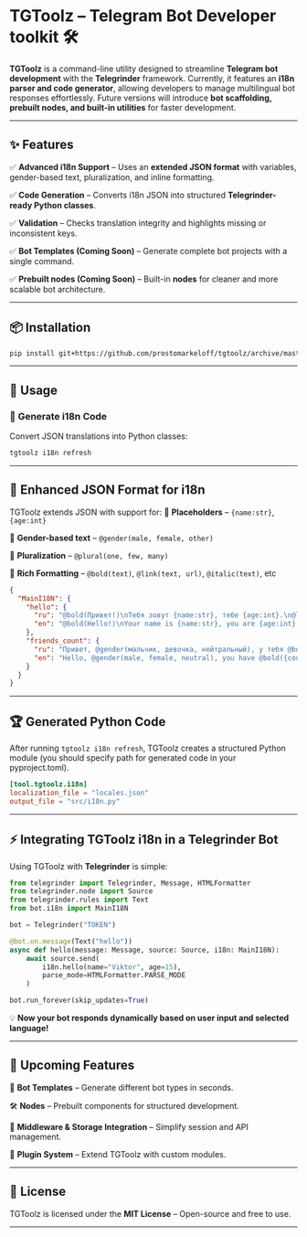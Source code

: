 # **TGToolz – Telegram Bot Developer toolkit 🛠️**

**TGToolz** is a command-line utility designed to streamline **Telegram bot development** with the **Telegrinder** framework. Currently, it features an **i18n parser and code generator**, allowing developers to manage multilingual bot responses effortlessly. Future versions will introduce **bot scaffolding, prebuilt nodes, and built-in utilities** for faster development.

---

## ✨ **Features**

✅ **Advanced i18n Support** – Uses an **extended JSON format** with variables, gender-based text, pluralization, and inline formatting.


✅ **Code Generation** – Converts i18n JSON into structured **Telegrinder-ready Python classes**.


✅ **Validation** – Checks translation integrity and highlights missing or inconsistent keys.


✅ **Bot Templates (Coming Soon)** – Generate complete bot projects with a single command.


✅ **Prebuilt nodes (Coming Soon)** – Built-in **nodes** for cleaner and more scalable bot architecture.

---

## 📦 **Installation**

```sh
pip install git+https://github.com/prostomarkeloff/tgtoolz/archive/master.zip
```

---

## 🚀 **Usage**

### 🔧 **Generate i18n Code**

Convert JSON translations into Python classes:
```sh
tgtoolz i18n refresh
```
---

## 📜 **Enhanced JSON Format for i18n**

TGToolz extends JSON with support for:
🔹 **Placeholders** – `{name:str}`, `{age:int}`


🔹 **Gender-based text** – `@gender(male, female, other)`


🔹 **Pluralization** – `@plural(one, few, many)`


🔹 **Rich Formatting** – `@bold(text)`, `@link(text, url)`, `@italic(text)`, etc

```json
{
  "MainI18N": {
    "hello": {
      "ru": "@bold(Привет!)\nТебя зовут {name:str}, тебе {age:int}.\n@link(Мои ресурсы, http://telegram.com).",
      "en": "@bold(Hello!)\nYour name is {name:str}, you are {age:int}.\n@link(My resources, http://telegram.com)"
    },
    "friends_count": {
      "ru": "Привет, @gender(мальчик, девочка, нейтральный), у тебя @bold({count:int}) @plural(друг, друга, друзей).",
      "en": "Hello, @gender(male, female, neutral), you have @bold({count:int}) @plural(friend, friends)."
    }
  }
}
```

---

## 🏆 **Generated Python Code**

After running `tgtoolz i18n refresh`, TGToolz creates a structured Python module (you should specify path for generated code in your pyproject.toml).

```toml
[tool.tgtoolz.i18n]
localization_file = "locales.json"
output_file = "src/i18n.py"
```

---

## ⚡ **Integrating TGToolz i18n in a Telegrinder Bot**

Using TGToolz with **Telegrinder** is simple:

```python
from telegrinder import Telegrinder, Message, HTMLFormatter
from telegrinder.node import Source
from telegrinder.rules import Text
from bot.i18n import MainI18N

bot = Telegrinder("TOKEN")

@bot.on.message(Text("hello"))
async def hello(message: Message, source: Source, i18n: MainI18N):
    await source.send(
        i18n.hello(name="Viktor", age=15),
        parse_mode=HTMLFormatter.PARSE_MODE
    )

bot.run_forever(skip_updates=True)
```
💡 **Now your bot responds dynamically based on user input and selected language!**

---

## 🔮 **Upcoming Features**


🚀 **Bot Templates** – Generate different bot types in seconds.


🛠 **Nodes** – Prebuilt components for structured development.


💾 **Middleware & Storage Integration** – Simplify session and API management.


🔌 **Plugin System** – Extend TGToolz with custom modules.

---

## 📜 **License**

TGToolz is licensed under the **MIT License** – Open-source and free to use.

---
